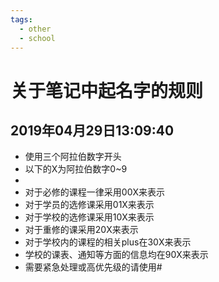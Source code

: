 ```yaml
---
tags: 
  - other
  - school
---
```


# 关于笔记中起名字的规则

## 2019年04月29日13:09:40

- 使用三个阿拉伯数字开头
- 以下的X为阿拉伯数字0~9
- 
- 对于必修的课程一律采用00X来表示
- 对于学员的选修课采用01X来表示
- 对于学校的选修课采用10X来表示
- 对于重修的课采用20X来表示
- 对于学校内的课程的相关plus在30X来表示
- 学校的课表、通知等方面的信息均在90X来表示
- 需要紧急处理或高优先级的请使用#